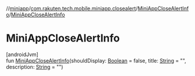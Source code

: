 //[miniapp](../../../index.md)/[com.rakuten.tech.mobile.miniapp.closealert](../index.md)/[MiniAppCloseAlertInfo](index.md)/[MiniAppCloseAlertInfo](-mini-app-close-alert-info.md)

# MiniAppCloseAlertInfo

[androidJvm]\
fun [MiniAppCloseAlertInfo](-mini-app-close-alert-info.md)(shouldDisplay: [Boolean](https://kotlinlang.org/api/latest/jvm/stdlib/kotlin/-boolean/index.html) = false, title: [String](https://kotlinlang.org/api/latest/jvm/stdlib/kotlin/-string/index.html) = "", description: [String](https://kotlinlang.org/api/latest/jvm/stdlib/kotlin/-string/index.html) = "")
